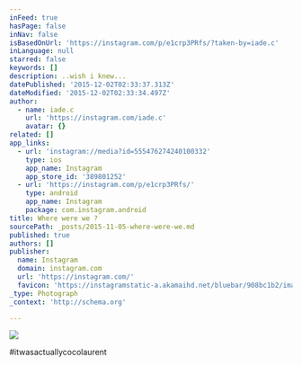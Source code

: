 ```yaml
---
inFeed: true
hasPage: false
inNav: false
isBasedOnUrl: 'https://instagram.com/p/e1crp3PRfs/?taken-by=iade.c'
inLanguage: null
starred: false
keywords: []
description: ..wish i knew...
datePublished: '2015-12-02T02:33:37.313Z'
dateModified: '2015-12-02T02:33:34.497Z'
author:
  - name: iade.c
    url: 'https://instagram.com/iade.c'
    avatar: {}
related: []
app_links:
  - url: 'instagram://media?id=555476274240100332'
    type: ios
    app_name: Instagram
    app_store_id: '389801252'
  - url: 'https://instagram.com/p/e1crp3PRfs/'
    type: android
    app_name: Instagram
    package: com.instagram.android
title: Where were we ?
sourcePath: _posts/2015-11-05-where-were-we.md
published: true
authors: []
publisher:
  name: Instagram
  domain: instagram.com
  url: 'https://instagram.com/'
  favicon: 'https://instagramstatic-a.akamaihd.net/bluebar/908bc1b2/images/ico/favicon.ico'
_type: Photograph
_context: 'http://schema.org'

---
```

![](https://scontent.cdninstagram.com/hphotos-xtf1/t51.2885-15/e15/11351572_779377198849118_1823480203_n.jpg)

\#itwasactuallycocolaurent